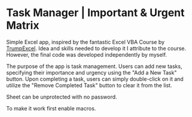 # Task Manager | Important & Urgent Matrix

Simple Excel app, inspired by the fantastic Excel VBA Course by [TrumpExcel](https://www.youtube.com/@trumpexcel). Idea and skills needed to develop it I attribute to the course. However, the final code was developed independently by myself.

The purpose of the app is task management. Users can add new tasks, specifying their importance and urgency using the "Add a New Task" button. Upon completing a task, users can simply double-click on it and utilize the "Remove Completed Task" button to clear it from the list.

Sheet can be unprotected with no password.

To make it work first enable macros.

